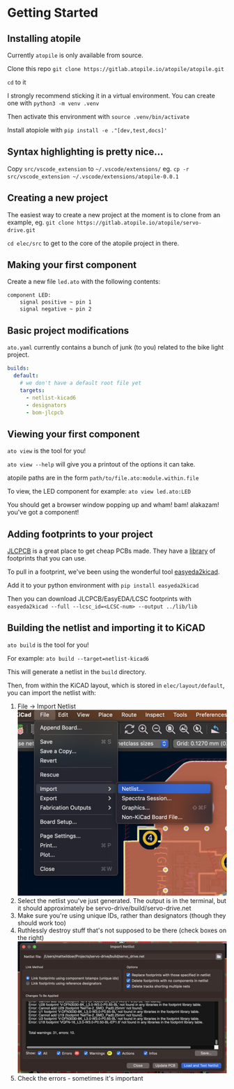 # Getting Started

## Installing atopile

Currently `atopile` is only available from source.

Clone this repo `git clone https://gitlab.atopile.io/atopile/atopile.git`

`cd` to it

I strongly recommend sticking it in a virtual environment. You can create one with `python3 -m venv .venv`

Then activate this environment with `source .venv/bin/activate`

Install atopiole with `pip install -e ."[dev,test,docs]'`

## Syntax highlighting is pretty nice...

Copy `src/vscode_extension` to `~/.vscode/extensions/`
eg. `cp -r src/vscode_extension ~/.vscode/extensions/atopile-0.0.1`

## Creating a new project

The easiest way to create a new project at the moment is to clone from an example, eg. `git clone https://gitlab.atopile.io/atopile/servo-drive.git`

`cd elec/src` to get to the core of the atopile project in there.

## Making your first component

Create a new file `led.ato` with the following contents:

```ato
component LED:
    signal positive ~ pin 1
    signal negative ~ pin 2

```

## Basic project modifications

`ato.yaml` currently contains a bunch of junk (to you) related to the bike light project.

```yaml
builds:
  default:
    # we don't have a default root file yet
    targets:
      - netlist-kicad6
      - designators
      - bom-jlcpcb
```

## Viewing your first component

`ato view` is the tool for you!

`ato view --help` will give you a printout of the options it can take.

atopile paths are in the form `path/to/file.ato:module.within.file`

To view, the LED component for example: `ato view led.ato:LED`

You should get a browser window popping up and wham! bam! alakazam! you've got a component!

## Adding footprints to your project

[JLCPCB](https://jlcpcb.com/) is a great place to get cheap PCBs made. They have a [library](https://jlcpcb.com/parts) of footprints that you can use.

To pull in a footprint, we've been using the wonderful tool [easyeda2kicad](https://pypi.org/project/easyeda2kicad/).

Add it to your python environment with `pip install easyeda2kicad`

Then you can download JLCPCB/EasyEDA/LCSC footprints with `easyeda2kicad --full --lcsc_id=<LCSC-num> --output ../lib/lib`

## Building the netlist and importing it to KiCAD

`ato build` is the tool for you!

For example: `ato build --target=netlist-kicad6`

This will generate a netlist in the `build` directory.

Then, from within the KiCAD layout, which is stored in `elec/layout/default`, you can import the netlist with:

1. File -> Import Netlist
![Import Netlist](images/file-import.png)
1. Select the netlist you've just generated. The output is in the terminal, but it should approximately be servo-drive/build/servo-drive.net
2. Make sure you're using unique IDs, rather than designators (though they should work too)
3. Ruthlessly destroy stuff that's not supposed to be there (check boxes on the right)
![Import Netlist 2](images/import-settings.png)
1. Check the errors - sometimes it's important
